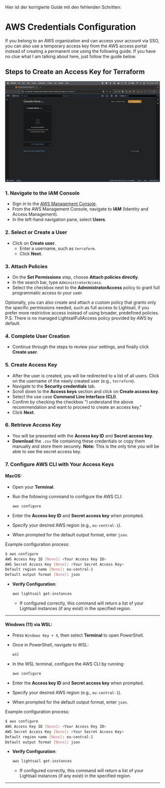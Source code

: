 Hier ist der korrigierte Guide mit den fehlenden Schritten:

# AWS Credentials Configuration

If you belong to an AWS organization and can access your account via SSO, you can also use a temporary access key from the AWS access portal instead of creating a permanent one using the following guide. If you have no clue what I am talking about here, just follow the guide below.

## Steps to Create an Access Key for Terraform

![AWS Credentials Configuration GIF](/doc/img/aws-programatic-access.gif)

### 1. **Navigate to the IAM Console**

- Sign in to the [AWS Management Console](https://aws.amazon.com/console/).
- From the AWS Management Console, navigate to **IAM** (Identity and Access Management).
- In the left-hand navigation pane, select **Users**.

### 2. **Select or Create a User**

- Click on **Create user**.
  - Enter a username, such as `terraform`.
  - Click **Next**.

### 3. **Attach Policies**

- On the **Set Permissions** step, choose **Attach policies directly**.
- In the search bar, type `AdministratorAccess`.
- Select the checkbox next to the **AdministratorAccess** policy to grant full programmatic access to your user.

Optionally, you can also create and attach a custom policy that grants only the specific permissions needed, such as full access to Lightsail, if you prefer more restrictive access instead of using broader, predefined policies. P.S. There is no managed LightsailFullAccess policy provided by AWS by default.

### 4. **Complete User Creation**

- Continue through the steps to review your settings, and finally click **Create user**.

### 5. **Create Access Key**

- After the user is created, you will be redirected to a list of all users. Click on the username of the newly created user (e.g., `terraform`).
- Navigate to the **Security credentials** tab.
- Scroll down to the **Access keys** section and click on **Create access key**.
- Select the use case **Command Line Interface (CLI)**.
- Confirm by checking the checkbox "I understand the above recommendation and want to proceed to create an access key."
- Click **Next**.

### 6. **Retrieve Access Key**

- You will be presented with the **Access key ID** and **Secret access key**.
- **Download** the `.csv` file containing these credentials or copy them manually and store them securely. **Note:** This is the only time you will be able to see the secret access key.

### 7. **Configure AWS CLI with Your Access Keys**

#### **MacOS:**

- Open your **Terminal**.
- Run the following command to configure the AWS CLI:

  ```bash
  aws configure
  ```

- Enter the **Access key ID** and **Secret access key** when prompted.
- Specify your desired AWS region (e.g., `eu-central-1`).
- When prompted for the default output format, enter `json`.

Example configuration process:

```bash
$ aws configure
AWS Access Key ID [None]: <Your Access Key ID>
AWS Secret Access Key [None]: <Your Secret Access Key>
Default region name [None]: eu-central-1
Default output format [None]: json
```

- **Verify Configuration**:

  ```bash
  aws lightsail get-instances
  ```

  - If configured correctly, this command will return a list of your Lightsail instances (if any exist) in the specified region.

---

#### **Windows (11) via WSL**:

- Press `Windows Key + X`, then select **Terminal** to open PowerShell.
- Once in PowerShell, navigate to WSL:

  ```powershell
  wsl
  ```

- In the WSL terminal, configure the AWS CLI by running:

  ```bash
  aws configure
  ```

- Enter the **Access key ID** and **Secret access key** when prompted.
- Specify your desired AWS region (e.g., `eu-central-1`).
- When prompted for the default output format, enter `json`.

Example configuration process:

```bash
$ aws configure
AWS Access Key ID [None]: <Your Access Key ID>
AWS Secret Access Key [None]: <Your Secret Access Key>
Default region name [None]: eu-central-1
Default output format [None]: json
```

- **Verify Configuration**:

  ```bash
  aws lightsail get-instances
  ```

  - If configured correctly, this command will return a list of your Lightsail instances (if any exist) in the specified region.

---

